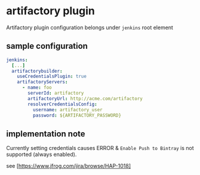 # artifactory plugin

Artifactory plugin configuration belongs under `jenkins` root element

## sample configuration

```yaml
jenkins:
  [...]
  artifactorybuilder:
    useCredentialsPlugin: true
    artifactoryServers:
      - name: foo
        serverId: artifactory
        artifactoryUrl: http://acme.com/artifactory
        resolverCredentialsConfig:
          username: artifactory_user
          password: ${ARTIFACTORY_PASSWORD}
```

## implementation note
Currently setting credentials causes ERROR & `Enable Push to Bintray` is not supported (always enabled).

see [https://www.jfrog.com/jira/browse/HAP-1018]
